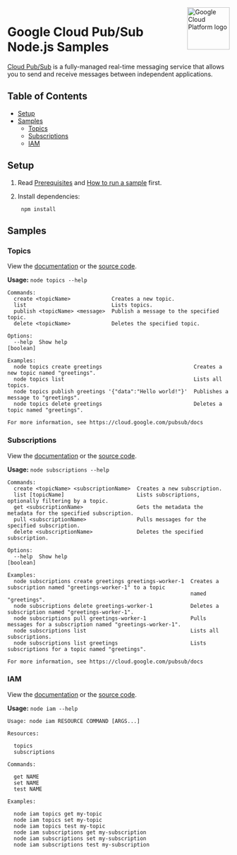 <img src="https://avatars2.githubusercontent.com/u/2810941?v=3&s=96" alt="Google Cloud Platform logo" title="Google Cloud Platform" align="right" height="96" width="96"/>

# Google Cloud Pub/Sub Node.js Samples

[Cloud Pub/Sub][pubsub_docs] is a fully-managed real-time messaging service that
allows you to send and receive messages between independent applications.

[pubsub_docs]: https://cloud.google.com/pubsub/docs/

## Table of Contents

* [Setup](#setup)
* [Samples](#samples)
  * [Topics](#topics)
  * [Subscriptions](#subscriptions)
  * [IAM](#iam)

## Setup

1. Read [Prerequisites][prereq] and [How to run a sample][run] first.
1. Install dependencies:

        npm install

[prereq]: ../README.md#prerequisities
[run]: ../README.md#how-to-run-a-sample

## Samples

### Topics

View the [documentation][topics_docs] or the [source code][topics_code].

__Usage:__ `node topics --help`

```
Commands:
  create <topicName>             Creates a new topic.
  list                           Lists topics.
  publish <topicName> <message>  Publish a message to the specified topic.
  delete <topicName>             Deletes the specified topic.

Options:
  --help  Show help                                                                                            [boolean]

Examples:
  node topics create greetings                             Creates a new topic named "greetings".
  node topics list                                         Lists all topics.
  node topics publish greetings '{"data":"Hello world!"}'  Publishes a message to "greetings".
  node topics delete greetings                             Deletes a topic named "greetings".

For more information, see https://cloud.google.com/pubsub/docs
```

[topics_docs]: https://cloud.google.com/pubsub/publisher
[topics_code]: topics.js

### Subscriptions

View the [documentation][subscriptions_docs] or the [source code][subscriptions_code].

__Usage:__ `node subscriptions --help`

```
Commands:
  create <topicName> <subscriptionName>  Creates a new subscription.
  list [topicName]                       Lists subscriptions, optionally filtering by a topic.
  get <subscriptionName>                 Gets the metadata the metadata for the specified subscription.
  pull <subscriptionName>                Pulls messages for the specified subscription.
  delete <subscriptionName>              Deletes the specified subscription.

Options:
  --help  Show help                                                                                            [boolean]

Examples:
  node subscriptions create greetings greetings-worker-1  Creates a subscription named "greetings-worker-1" to a topic
                                                          named "greetings".
  node subscriptions delete greetings-worker-1            Deletes a subscription named "greetings-worker-1".
  node subscriptions pull greetings-worker-1              Pulls messages for a subscription named "greetings-worker-1".
  node subscriptions list                                 Lists all subscriptions.
  node subscriptions list greetings                       Lists subscriptions for a topic named "greetings".

For more information, see https://cloud.google.com/pubsub/docs
```

[subscriptions_docs]: https://cloud.google.com/pubsub/subscriber
[subscriptions_code]: subscriptions.js

### IAM

View the [documentation][iam_docs] or the [source code][iam_code].

__Usage:__ `node iam --help`

```
Usage: node iam RESOURCE COMMAND [ARGS...]

Resources:

  topics
  subscriptions

Commands:

  get NAME
  set NAME
  test NAME

Examples:

  node iam topics get my-topic
  node iam topics set my-topic
  node iam topics test my-topic
  node iam subscriptions get my-subscription
  node iam subscriptions set my-subscription
  node iam subscriptions test my-subscription
```

[iam_docs]: https://cloud.google.com/pubsub/access_control
[iam_code]: iam.js
